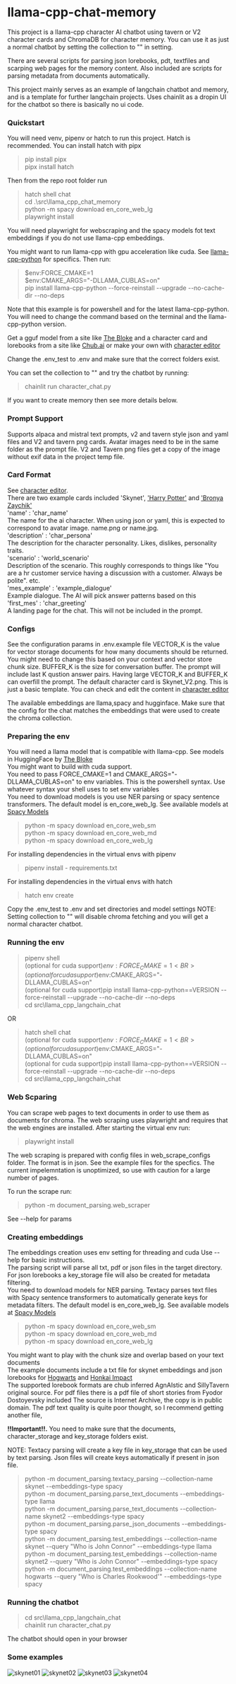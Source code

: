 # llama-cpp-chat-memory
This project is a llama-cpp character AI chatbot using tavern or V2 character cards and ChromaDB for character memory. You can use it as just a normal chatbot by setting the collection to "" in setting. 

There are several scripts for parsing json lorebooks, pdt, textfiles and scarping web pages for the memory content. Also included are scripts for parsing metadata from documents automatically. 

This project mainly serves as an example of langchain chatbot and memory, and is a template for further langchain projects. Uses chainlit as a dropin UI for the chatbot so there is basically no ui code. 

### Quickstart
You will need venv, pipenv or hatch to run this project. Hatch is recommended. You can install hatch with pipx
>pip install pipx</BR>
pipx install hatch</BR>

Then from the repo root folder run
>hatch shell chat</BR>
cd .\src\llama_cpp_chat_memory\
python -m spacy download en_core_web_lg</BR>
playwright install</BR>

You will need playwright for webscraping and the spacy models fot text embeddings if you do not use llama-cpp embeddings.</BR>

You might want to run llama-cpp with gpu acceleration like cuda. See [llama-cpp-python](https://github.com/abetlen/llama-cpp-python) for specifics. Then run:
>$env:FORCE_CMAKE=1</BR>
$env:CMAKE_ARGS="-DLLAMA_CUBLAS=on"</BR>
pip install llama-cpp-python --force-reinstall --upgrade --no-cache-dir --no-deps</BR>

Note that this example is for powershell and for the latest llama-cpp-python. You will need to change the command based on the terminal and the llama-cpp-python version.</BR>

Get a gguf model from a site like
[The Bloke](https://huggingface.co/models?sort=modified&search=theBloke+gguf)
and a character card and lorebooks from a site like [Chub.ai](https://chub.ai/) or make your own with [character editor](https://zoltanai.github.io/character-editor/)<BR>

Change the .env_test to .env and make sure that the correct folders exist.</BR>

You can set the collection to "" and try the chatbot by running:
>chainlit run character_chat.py</BR>

If you want to create memory then see more details below.

### Prompt Support
Supports alpaca and mistral text prompts, v2 and tavern style json and yaml files and V2 and tavern png cards. Avatar images need to be in the same folder as the prompt file. V2 and Tavern png files get a copy of the image without exif data in the project temp file.

### Card Format
See [character editor](https://zoltanai.github.io/character-editor/).<BR>
There are two example cards included 'Skynet', ['Harry Potter'](https://chub.ai/characters/potato7295/harry-potter-bffe8945) and ['Bronya Zaychik'](https://chub.ai/characters/Mafiuz/bronya-zaychik-silverwing-n-ex-926eb8d4)<BR>
'name' : 'char_name'<br>
The name for the ai character. When using json or yaml, this is expected to correspond to avatar image. name.png or name.jpg.<br>
'description' : 'char_persona'<br>
The description for the character personality. Likes, dislikes, personality traits.<br>
'scenario' : 'world_scenario'<br>
Description of the scenario. This roughly corresponds to things like "You are a hr customer service having a discussion with a customer. Always be polite". etc.<br>
'mes_example' : 'example_dialogue'<br>
Example dialogue. The AI will pick answer patterns based on this<br>
'first_mes' : 'char_greeting'<br>
A landing page for the chat. This will not be included in the prompt.

### Configs
See the configuration params in .env.example file
VECTOR_K is the value for vector storage documents for how many documents should be returned. You might need to change this based on your context and vector store chunk size. BUFFER_K is the size for conversation buffer. The prompt will include last K qustion answer pairs. Having large VECTOR_K and BUFFER_K can overfill the prompt. The default character card is Skynet_V2.png. This is just a basic template. You can check and edit the content in [character editor](https://zoltanai.github.io/character-editor/)

The available embeddings are llama,spacy and hugginface. Make sure that the config for the chat matches the embeddings that were used to create the chroma collection. 

### Preparing the env
You will need a llama model that is compatible with llama-cpp. See models in HuggingFace by [The Bloke](https://huggingface.co/models?sort=modified&search=theBloke+gguf)<BR>
You might want to build with cuda support. <BR>
You need to pass FORCE_CMAKE=1 and CMAKE_ARGS="-DLLAMA_CUBLAS=on" to env variables. This is the powershell syntax. Use whatever syntax your shell uses to set env variables<BR>
You need to download models is you use NER parsing or spacy sentence transformers. The default model is en_core_web_lg. See available models at [Spacy Models](https://spacy.io/usage/models)<BR>
>python -m spacy download en_core_web_sm<BR>
python -m spacy download en_core_web_md<BR>
python -m spacy download en_core_web_lg<BR>

For installing dependencies in the virtual envs with pipenv
>pipenv install - requirements.txt<BR>

For installing dependencies in the virtual envs with hatch
>hatch env create<BR>

Copy the .env_test to .env and set directories and model settings
NOTE: Setting collection to "" will disable chroma fetching and you will get a normal character chatbot.

### Running the env 
>pipenv shell<BR>
(optional for cuda support)$env:FORCE_CMAKE=1<BR>
(optional for cuda support)$env:CMAKE_ARGS="-DLLAMA_CUBLAS=on"<BR>
(optional for cuda support)pip install llama-cpp-python==VERSION --force-reinstall --upgrade --no-cache-dir --no-deps<BR>
cd src\llama_cpp_langchain_chat<BR>

OR<BR>
>hatch shell chat<BR>
(optional for cuda support)$env:FORCE_CMAKE=1<BR>
(optional for cuda support)$env:CMAKE_ARGS="-DLLAMA_CUBLAS=on"<BR>
(optional for cuda support)pip install llama-cpp-python==VERSION --force-reinstall --upgrade --no-cache-dir --no-deps<BR>
cd src\llama_cpp_langchain_chat<BR>

### Web Scparing
You can scrape web pages to text documents in order to use them as documents for chroma. The web scraping uses playwright and requires that the web engines are installed. After starting the virtual env run:</BR>

> playwright install

The web scraping is prepared with config files in web_scrape_configs folder. The format is in json. See the example files for the specfics. The current impelemntation is unoptimized, so use with caution for a large number of pages.</BR>

To run the scrape run:
>python -m document_parsing.web_scraper</BR>

See --help for params

### Creating embeddings
The embeddings creation uses env setting for threading and cuda
Use --help for basic instructions.<BR>
The parsing script will parse all txt, pdf or json files in the target directory. For json lorebooks a key_storage file will also be created for metadata filtering.<BR>
You need to download models for NER parsing. Textacy parses text files with Spacy sentence transformers to automatically generate keys for metadata filters. The default model is en_core_web_lg. See available models at [Spacy Models](https://spacy.io/usage/models)<BR>
>python -m spacy download en_core_web_sm<BR>
python -m spacy download en_core_web_md<BR>
python -m spacy download en_core_web_lg<BR>


You might want to play with the chunk size and overlap based on your text documents<BR>
The example documents include a txt file for skynet embeddings and json lorebooks for [Hogwarts](https://chub.ai/lorebooks/deadgirlz/hogwarts-legacy-lore-b819ccba) and [Honkai Impact](https://chub.ai/lorebooks/Zareh-Haadris/lorebook-honkai-impact-b1fcfc23)<BR>
The supported lorebook formats are chub inferred AgnAIstic and SillyTavern original source.
For pdf files there is a pdf file of short stories from Fyodor Dostoyevsky included The source is Internet Archive, the copy is in public domain. The pdf text quality is quite poor thought, so I recommend getting another file,

**!!Important!!.** You need to make sure that the documents, character_storage and key_storage folders exist.

NOTE: Textacy parsing will create a key file in key_storage that can be used by text parsing. Json files will create keys automatically if present in json file.
>python -m document_parsing.textacy_parsing --collection-name skynet --embeddings-type spacy<BR>
>python -m document_parsing.parse_text_documents --embeddings-type llama<BR>
>python -m document_parsing.parse_text_documents --collection-name skynet2 --embeddings-type spacy<BR>
>python -m document_parsing.parse_json_documents --embeddings-type spacy<BR>
>python -m document_parsing.test_embeddings  --collection-name skynet --query "Who is John Connor" --embeddings-type llama<BR>
>python -m document_parsing.test_embeddings  --collection-name skynet2 --query "Who is John Connor" --embeddings-type spacy<BR>
>python -m document_parsing.test_embeddings  --collection-name hogwarts --query "Who is Charles Rookwood'" --embeddings-type spacy<BR>

### Running the chatbot
>cd src\llama_cpp_langchain_chat<BR>
chainlit run character_chat.py<BR>

The chatbot should open in your browser<BR>

### Some examples 
![skynet01](/readme_pics/skynet01.png)
![skynet02](/readme_pics/skynet02.png)
![skynet03](/readme_pics/skynet03.png)
![skynet04](/readme_pics/skynet04.png)